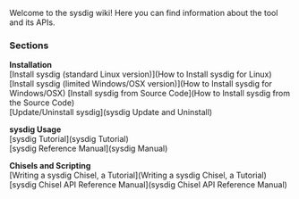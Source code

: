 Welcome to the sysdig wiki!
Here you can find information about the tool and its APIs.
### Sections
**Installation**  
[Install sysdig (standard Linux version)](How to Install sysdig for Linux)  
[Install sysdig (limited Windows/OSX version)](How to Install sysdig for Windows/OSX)
[Install sysdig from Source Code](How to Install sysdig from the Source Code)  
[Update/Uninstall sysdig](sysdig Update and Uninstall)  

**sysdig Usage**  
[sysdig Tutorial](sysdig Tutorial)  
[sysdig Reference Manual](sysdig Manual)  

**Chisels and Scripting**  
[Writing a sysdig Chisel, a Tutorial](Writing a sysdig Chisel, a Tutorial)  
[sysdig Chisel API Reference Manual](sysdig Chisel API Reference Manual)
